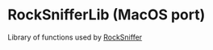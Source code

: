 # RockSnifferLib (MacOS port)
Library of functions used by [RockSniffer](https://github.com/kokolihapihvi/RockSnifferLib/tree/macos)


